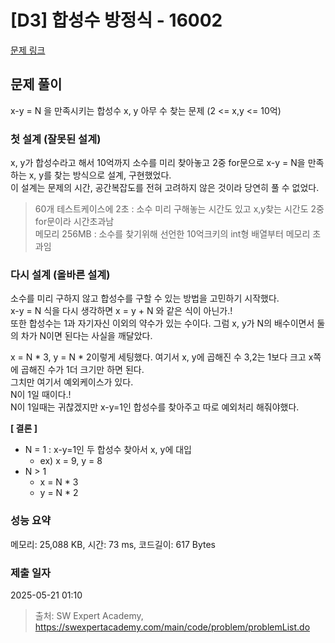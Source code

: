 # [D3] 합성수 방정식 - 16002 

[문제 링크](https://swexpertacademy.com/main/code/problem/problemDetail.do?contestProbId=AYYAGCNKPgIDFARc) 

## 문제 풀이
x-y = N 을 만족시키는 합성수 x, y 아무 수 찾는 문제 (2 <= x,y <= 10억)

### 첫 설계 (잘못된 설계)
x, y가 합성수라고 해서 10억까지 소수를 미리 찾아놓고 2중 for문으로 x-y = N을 만족하는 x, y를 찾는 방식으로 설계, 구현했었다.  
이 설계는 문제의 시간, 공간복잡도를 전혀 고려하지 않은 것이라 당연히 풀 수 없었다.

> 60개 테스트케이스에 2초 : 소수 미리 구해놓는 시간도 있고 x,y찾는 시간도 2중 for문이라 시간초과남  
> 메모리 256MB : 소수를 찾기위해 선언한 10억크키의 int형 배열부터 메모리 초과임

### 다시 설계 (올바른 설계)
소수를 미리 구하지 않고 합성수를 구할 수 있는 방법을 고민하기 시작했다.  
x-y = N 식을 다시 생각하면 x = y + N 와 같은 식이 아닌가.!  
또한 합성수는 1과 자기자신 이외의 약수가 있는 수이다. 그럼 x, y가 N의 배수이면서 둘의 차가 N이면 된다는 사실을 깨달았다. 

x = N * 3, y = N * 2이렇게 세팅했다. 여기서 x, y에 곱해진 수 3,2는 1보다 크고 x쪽에 곱해진 수가 1더 크기만 하면 된다.  
그치만 여기서 예외케이스가 있다.  
N이 1일 때이다.!  
N이 1일때는 귀찮겠지만 x-y=1인 합성수를 찾아주고 따로 예외처리 해줘야했다.

**[ 결론 ]**
- N = 1 : x-y=1인 두 합성수 찾아서 x, y에 대입
  - ex) x = 9, y = 8
- N > 1
  - x = N * 3
  - y = N * 2
  
### 성능 요약

메모리: 25,088 KB, 시간: 73 ms, 코드길이: 617 Bytes

### 제출 일자

2025-05-21 01:10



> 출처: SW Expert Academy, https://swexpertacademy.com/main/code/problem/problemList.do

